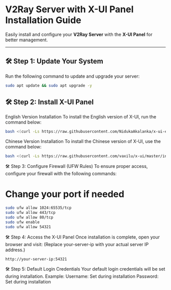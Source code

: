 # V2Ray Server with X-UI Panel Installation Guide

Easily install and configure your **V2Ray Server** with the **X-UI Panel** for better management.

---

## 🛠 Step 1: Update Your System

Run the following command to update and upgrade your server:

```bash
sudo apt update && sudo apt upgrade -y

```
## 🛠 Step 2: Install X-UI Panel
English Version Installation
To install the English version of X-UI, run the command below:
```bash
bash <(curl -Ls https://raw.githubusercontent.com/NidukaAkalanka/x-ui-english/master/install.sh)

```
Chinese Version Installation
To install the Chinese version of X-UI, use the command below:
```bash
bash <(curl -Ls https://raw.githubusercontent.com/vaxilu/x-ui/master/install.sh)

```
🛠 Step 3: Configure Firewall (UFW Rules)
To ensure proper access, configure your firewall with the following commands:
# Change your port if needed
```bash
sudo ufw allow 1024:65535/tcp
sudo ufw allow 443/tcp
sudo ufw allow 80/tcp
sudo ufw enable
sudo ufw allow 54321

```
🛠 Step 4: Access the X-UI Panel
Once installation is complete, open your browser and visit:
(Replace your-server-ip with your actual server IP address.)
```bash
http://your-server-ip:54321

```
🛠 Step 5: Default Login Credentials
Your default login credentials will be set during installation. Example:
Username: Set during installation
Password: Set during installation
